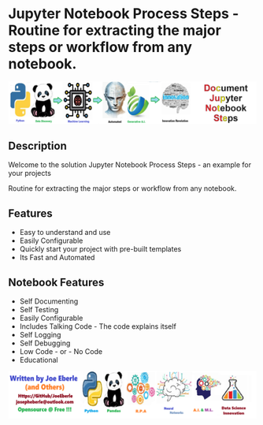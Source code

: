 
# Jupyter Notebook Process Steps - Routine for extracting the major steps or workflow from any notebook.

![Code Logo](code.png)
## Description

Welcome to the solution Jupyter Notebook Process Steps - an example for your projects

Routine for extracting the major steps or workflow from any notebook.
    
## Features
- Easy to understand and use  
- Easily Configurable 
- Quickly start your project with pre-built templates
- Its Fast and Automated
    
## Notebook Features
- Self Documenting 
- Self Testing 
- Easily Configurable
- Includes Talking Code - The code explains itself
- Self Logging 
- Self Debugging 
- Low Code - or - No Code
- Educational 
    
![Code Logo](developer.png)
    